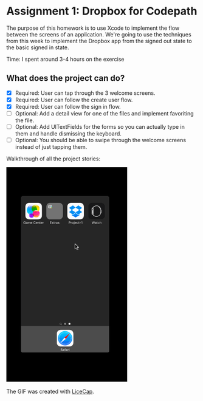 # Assignment 1: Dropbox for Codepath

The purpose of this homework is to use Xcode to implement the flow between the screens of an application. We're going to use the techniques from this week to implement the Dropbox app from the signed out state to the basic signed in state.

Time: I spent around 3-4 hours on the exercise

## What does the project can do?

* [x] Required: User can tap through the 3 welcome screens. 
* [x] Required: User can follow the create user flow.
* [x] Required: User can follow the sign in flow.
* [ ] Optional: Add a detail view for one of the files and implement favoriting the file.
* [ ] Optional: Add UITextFields for the forms so you can actually type in them and handle dismissing the keyboard.
* [ ] Optional: You should be able to swipe through the welcome screens instead of just tapping them.

Walkthrough of all the project stories:

![Video Walkthrough](project-1.gif)


The GIF was created with [LiceCap](http://www.cockos.com/licecap/).